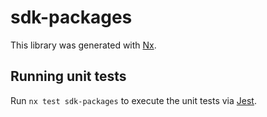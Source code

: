 # sdk-packages

This library was generated with [Nx](https://nx.dev).

## Running unit tests

Run `nx test sdk-packages` to execute the unit tests via [Jest](https://jestjs.io).
